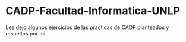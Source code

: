 # CADP-Facultad-Informatica-UNLP
Les dejo algunos  ejercicios de las practicas de CADP planteados y resueltos por mi.
